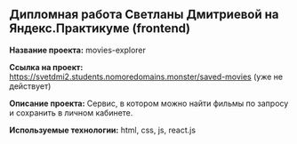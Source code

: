 ## Дипломная работа Светланы Дмитриевой на Яндекс.Практикуме (frontend)

**Название проекта:** movies-explorer

**Ссылка на проект:** https://svetdmi2.students.nomoredomains.monster/saved-movies (уже не действует)

**Описание проекта:** Сервис, в котором можно найти фильмы по запросу и сохранить в личном кабинете.

**Используемые технологии:** html, css, js, react.js


